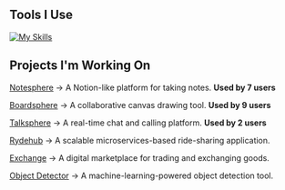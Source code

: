 <h2>Tools I Use</h2>

[![My Skills](https://skillicons.dev/icons?i=ts,nodejs,express,react,nextjs,redux,postgres,redis,mongo,git,docker,k8s,kafka,linux,githubactions)](https://skillicons.dev)

<h2>Projects I'm Working On</h2>

<p><a href="https://notion.deepakbhardwaj.me/">Notesphere</a> → A Notion-like platform for taking notes. <b>Used by 7 users</b></p>
<p><a href="https://miro.deepakbhardwaj.me/">Boardsphere</a> → A collaborative canvas drawing tool. <b>Used by 9 users</b></p>
<p><a href="https://discord.deepakbhardwaj.me/">Talksphere</a> → A real-time chat and calling platform. <b>Used by 2 users</b></p>
<p><a href="https://github.com/uddisharma/Rydehub/">Rydehub</a> → A scalable microservices-based ride-sharing application.</p>
<p><a href="https://exchange.deepakbhardwaj.me/">Exchange</a> → A digital marketplace for trading and exchanging goods.</p>
<p><a href="https://detector.deepakbhardwaj.me/">Object Detector</a> → A machine-learning-powered object detection tool.</p>
